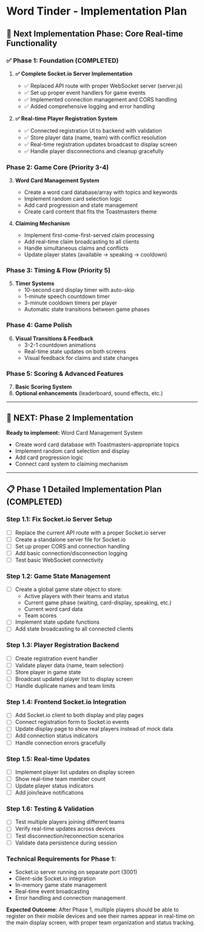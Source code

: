 # Word Tinder - Implementation Plan

## 🎯 **Next Implementation Phase: Core Real-time Functionality**

### **✅ Phase 1: Foundation (COMPLETED)**
1. **✅ Complete Socket.io Server Implementation**
   - ✅ Replaced API route with proper WebSocket server (server.js)
   - ✅ Set up proper event handlers for game events
   - ✅ Implemented connection management and CORS handling
   - ✅ Added comprehensive logging and error handling

2. **✅ Real-time Player Registration System**
   - ✅ Connected registration UI to backend with validation
   - ✅ Store player data (name, team) with conflict resolution
   - ✅ Real-time registration updates broadcast to display screen
   - ✅ Handle player disconnections and cleanup gracefully

### **Phase 2: Game Core (Priority 3-4)**
3. **Word Card Management System**
   - Create a word card database/array with topics and keywords
   - Implement random card selection logic
   - Add card progression and state management
   - Create card content that fits the Toastmasters theme

4. **Claiming Mechanism**
   - Implement first-come-first-served claim processing
   - Add real-time claim broadcasting to all clients
   - Handle simultaneous claims and conflicts
   - Update player states (available → speaking → cooldown)

### **Phase 3: Timing & Flow (Priority 5)**
5. **Timer Systems**
   - 10-second card display timer with auto-skip
   - 1-minute speech countdown timer
   - 3-minute cooldown timers per player
   - Automatic state transitions between game phases

### **Phase 4: Game Polish**
6. **Visual Transitions & Feedback**
   - 3-2-1 countdown animations
   - Real-time state updates on both screens
   - Visual feedback for claims and state changes

### **Phase 5: Scoring & Advanced Features**
7. **Basic Scoring System**
8. **Optional enhancements** (leaderboard, sound effects, etc.)

---

## 🎯 **NEXT: Phase 2 Implementation**

**Ready to implement:** Word Card Management System
- Create word card database with Toastmasters-appropriate topics
- Implement random card selection and display
- Add card progression logic
- Connect card system to claiming mechanism

---

## 📋 **Phase 1 Detailed Implementation Plan (COMPLETED)**

### **Step 1.1: Fix Socket.io Server Setup**
- [ ] Replace the current API route with a proper Socket.io server
- [ ] Create a standalone server file for Socket.io
- [ ] Set up proper CORS and connection handling
- [ ] Add basic connection/disconnection logging
- [ ] Test basic WebSocket connectivity

### **Step 1.2: Game State Management**
- [ ] Create a global game state object to store:
  - Active players with their teams and status
  - Current game phase (waiting, card-display, speaking, etc.)
  - Current word card data
  - Team scores
- [ ] Implement state update functions
- [ ] Add state broadcasting to all connected clients

### **Step 1.3: Player Registration Backend**
- [ ] Create registration event handler
- [ ] Validate player data (name, team selection)
- [ ] Store player in game state
- [ ] Broadcast updated player list to display screen
- [ ] Handle duplicate names and team limits

### **Step 1.4: Frontend Socket.io Integration**
- [ ] Add Socket.io client to both display and play pages
- [ ] Connect registration form to Socket.io events
- [ ] Update display page to show real players instead of mock data
- [ ] Add connection status indicators
- [ ] Handle connection errors gracefully

### **Step 1.5: Real-time Updates**
- [ ] Implement player list updates on display screen
- [ ] Show real-time team member count
- [ ] Update player status indicators
- [ ] Add join/leave notifications

### **Step 1.6: Testing & Validation**
- [ ] Test multiple players joining different teams
- [ ] Verify real-time updates across devices
- [ ] Test disconnection/reconnection scenarios
- [ ] Validate data persistence during session

### **Technical Requirements for Phase 1:**
- Socket.io server running on separate port (3001)
- Client-side Socket.io integration
- In-memory game state management
- Real-time event broadcasting
- Error handling and connection management

**Expected Outcome**: After Phase 1, multiple players should be able to register on their mobile devices and see their names appear in real-time on the main display screen, with proper team organization and status tracking.